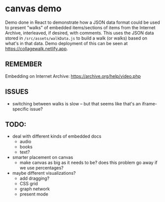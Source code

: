 # canvas demo

Demo done in React to demonstrate how a JSON data format could be used to present "walks" of embedded items/sections of items from the Internet Archive, interleaved, if desired, with comments. This uses the JSON data stored in `/src/assets/walkData.js` to build a walk (or walks) based on what's in that data. Demo deployment of this can be seen at https://collagewalk.netlify.app.

## REMEMBER

Embedding on Internet Archive: https://archive.org/help/video.php

## ISSUES

* switching between walks is slow – but that seems like that's an iframe-specific issue?

## TODO:

* deal with different kinds of embedded docs
  * audio
  * books
  * text?
* smarter placement on canvas
  * make canvas as big as it needs to be? does this problem go away if we use percentages?
* maybe different visualizations?
  * add dragging?
  * CSS grid
  * graph network
  * present mode